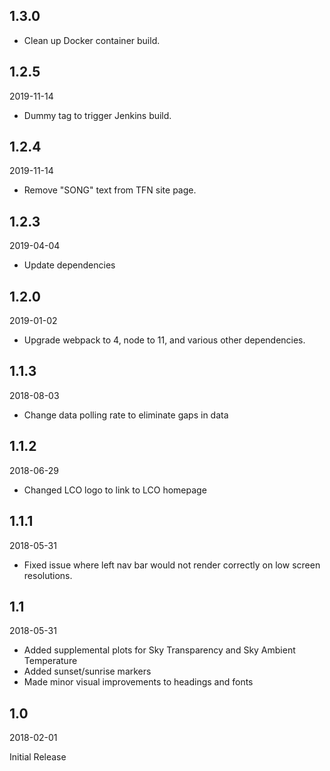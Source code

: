 ## 1.3.0

* Clean up Docker container build.

## 1.2.5
2019-11-14

* Dummy tag to trigger Jenkins build.

## 1.2.4
2019-11-14

* Remove "SONG" text from TFN site page.

## 1.2.3
2019-04-04

* Update dependencies

## 1.2.0
2019-01-02

* Upgrade webpack to 4, node to 11, and various other dependencies.

## 1.1.3
2018-08-03

* Change data polling rate to eliminate gaps in data


## 1.1.2
2018-06-29

* Changed LCO logo to link to LCO homepage


## 1.1.1
2018-05-31

* Fixed issue where left nav bar would not render correctly on low screen resolutions.

## 1.1

2018-05-31

* Added supplemental plots for Sky Transparency and Sky Ambient Temperature
* Added sunset/sunrise markers
* Made minor visual improvements to headings and fonts

## 1.0
2018-02-01

Initial Release
